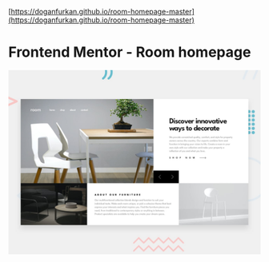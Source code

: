 [https://doganfurkan.github.io/room-homepage-master](https://doganfurkan.github.io/room-homepage-master)

# Frontend Mentor - Room homepage

![Design preview for the Room homepage coding challenge](./design/desktop-preview.jpg)